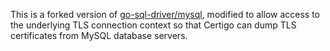 This is a forked version of [go-sql-driver/mysql](https://github.com/go-sql-driver/mysql), modified to
allow access to the underlying TLS connection context so that Certigo can dump TLS certificates from
MySQL database servers.
